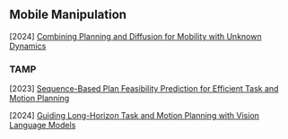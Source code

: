 ## Mobile Manipulation

[2024] [Combining Planning and Diffusion for Mobility with Unknown Dynamics](https://arxiv.org/abs/2410.06911)



### TAMP

[2023] [Sequence-Based Plan Feasibility Prediction for Efficient Task and Motion Planning](https://arxiv.org/abs/2211.01576)

[2024] [Guiding Long-Horizon Task and Motion Planning with Vision Language Models](https://arxiv.org/abs/2410.02193)